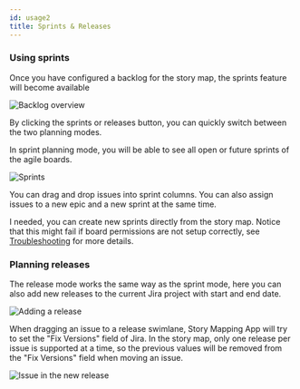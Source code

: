 ```yaml
---
id: usage2
title: Sprints & Releases
---
```


### Using sprints

Once you have configured a backlog for the story map, the sprints feature will become available

![Backlog overview](/img/smfree/smetutorial7.png)

By clicking the sprints or releases button, you can quickly switch between the two planning modes.

In sprint planning mode, you will be able to see all open or future sprints of the agile boards.

![Sprints](/img/smfree/smetutorial8.png)

You can drag and drop issues into sprint columns. You can also assign issues to a new epic 
and a new sprint at the same time.

I needed, you can create new sprints directly from the story map. Notice that this might fail if
board permissions are not setup correctly, see [Troubleshooting](/docs/troubleshooting) for more details.

### Planning releases

The release mode works the same way as the sprint mode, here you can also add new releases to the current
Jira project with start and end date.

![Adding a release](/img/smfree/smetutorial9.png)

When dragging an issue to a release swimlane, Story Mapping App will try to set the "Fix Versions"
field of Jira. In the story map, only one release per issue is supported at a time, so the 
previous values will be removed from the "Fix Versions" field when moving an issue.

![Issue in the new release](/img/smfree/smetutorial10.png)